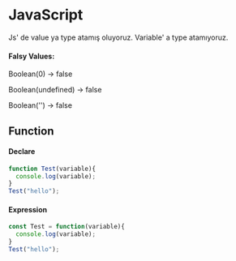 # JavaScript
Js' de value ya type atamış oluyoruz. Variable' a type atamıyoruz. 

#### Falsy Values:
Boolean(0) -> false

Boolean(undefined) -> false

Boolean('') -> false

## Function

#### Declare
```javascript
function Test(variable){
  console.log(variable);
}
Test("hello");
```
#### Expression
```javascript
const Test = function(variable){
  console.log(variable);
}
Test("hello");
```
